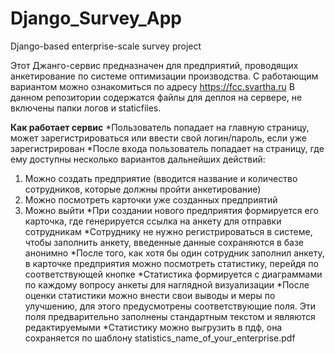 # Django_Survey_App
Django-based enterprise-scale survey project

Этот Джанго-сервис предназначен для предприятий, проводящих анкетирование по системе оптимизации производства. 
С работающим вариантом можно ознакомиться по адресу https://fcc.svartha.ru
В данном репозитории содержатся файлы для деплоя на сервере, не включены папки логов и staticfiles.

**Как работает сервис**
*Пользователь попадает на главную страницу, может зарегистрироваться или ввести свой логин/пароль, если уже зарегистрирован
*После входа пользователь попадает на страницу, где ему доступны несколько вариантов дальнейших действий:
1. Можно создать предприятие (вводится название и количество сотрудников, которые должны пройти анкетирование)
2. Можно посмотреть карточки уже созданных предприятий
3. Можно выйти
*При создании нового предприятия формируется его карточка, где генерируется ссылка на анкету для отправки сотрудникам
*Сотруднику не нужно регистрироваться в системе, чтобы заполнить анкету, введенные данные сохраняются в базе анонимно
*После того, как хотя бы один сотрудник заполнил анкету, в карточке предприятия можно посмотреть статистику,  перейдя по соответствующей кнопке
*Статистика формируется с диаграммами по каждому вопросу анкеты для наглядной визуализации
*После оценки статистики можно внести свои выводы и меры по улучшению, для этого предусмотрены соответствующие поля. Эти поля предварительно заполнены стандартным текстом и являются редактируемыми
*Статистику можно выгрузить в пдф, она сохраняется по шаблону statistics_name_of_your_enterprise.pdf
